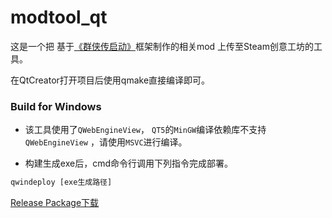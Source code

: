 # modtool_qt

这是一个把 基于[《群侠传启动》](https://github.com/jynew/jynew)框架制作的相关mod 上传至Steam创意工坊的工具。

在QtCreator打开项目后使用qmake直接编译即可。

### Build for Windows

* 该工具使用了```QWebEngineView```， ```QT5```的```MinGW```编译依赖库不支持```QWebEngineView``` ，请使用```MSVC```进行编译。

* 构建生成exe后，cmd命令行调用下列指令完成部署。
```bat
qwindeploy [exe生成路径]
```

[Release Package下载](https://github.com/0kk470/modtool_qt/releases/tag/modtool)

